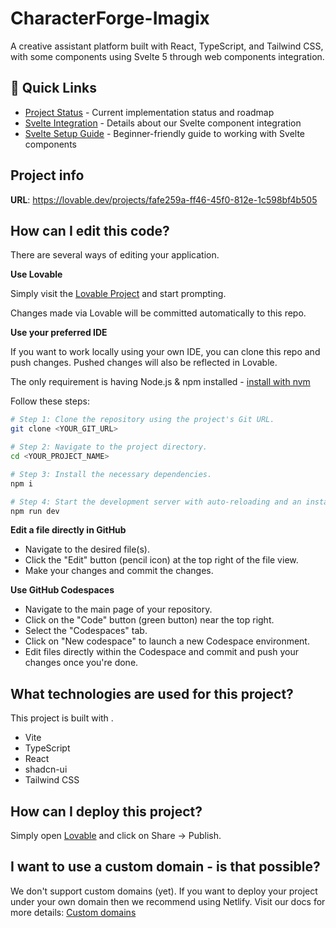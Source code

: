 # CharacterForge-Imagix

A creative assistant platform built with React, TypeScript, and Tailwind CSS, with some components using Svelte 5 through web components integration.

## 🚀 Quick Links

- [Project Status](PROJECT_STATUS.md) - Current implementation status and roadmap
- [Svelte Integration](SVELTE_INTEGRATION.md) - Details about our Svelte component integration
- [Svelte Setup Guide](SVELTE_SETUP_GUIDE.md) - Beginner-friendly guide to working with Svelte components

## Project info

**URL**: https://lovable.dev/projects/fafe259a-ff46-45f0-812e-1c598bf4b505

## How can I edit this code?

There are several ways of editing your application.

**Use Lovable**

Simply visit the [Lovable Project](https://lovable.dev/projects/fafe259a-ff46-45f0-812e-1c598bf4b505) and start prompting.

Changes made via Lovable will be committed automatically to this repo.

**Use your preferred IDE**

If you want to work locally using your own IDE, you can clone this repo and push changes. Pushed changes will also be reflected in Lovable.

The only requirement is having Node.js & npm installed - [install with nvm](https://github.com/nvm-sh/nvm#installing-and-updating)

Follow these steps:

```sh
# Step 1: Clone the repository using the project's Git URL.
git clone <YOUR_GIT_URL>

# Step 2: Navigate to the project directory.
cd <YOUR_PROJECT_NAME>

# Step 3: Install the necessary dependencies.
npm i

# Step 4: Start the development server with auto-reloading and an instant preview.
npm run dev
```

**Edit a file directly in GitHub**

- Navigate to the desired file(s).
- Click the "Edit" button (pencil icon) at the top right of the file view.
- Make your changes and commit the changes.

**Use GitHub Codespaces**

- Navigate to the main page of your repository.
- Click on the "Code" button (green button) near the top right.
- Select the "Codespaces" tab.
- Click on "New codespace" to launch a new Codespace environment.
- Edit files directly within the Codespace and commit and push your changes once you're done.

## What technologies are used for this project?

This project is built with .

- Vite
- TypeScript
- React
- shadcn-ui
- Tailwind CSS

## How can I deploy this project?

Simply open [Lovable](https://lovable.dev/projects/fafe259a-ff46-45f0-812e-1c598bf4b505) and click on Share -> Publish.

## I want to use a custom domain - is that possible?

We don't support custom domains (yet). If you want to deploy your project under your own domain then we recommend using Netlify. Visit our docs for more details: [Custom domains](https://docs.lovable.dev/tips-tricks/custom-domain/)
